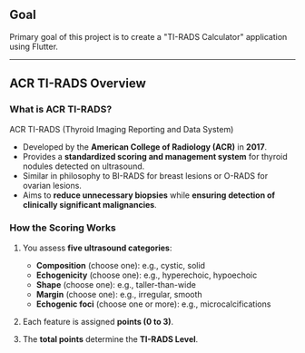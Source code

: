 ## Goal

Primary goal of this project is to create a "TI-RADS Calculator" application using Flutter. 

---

## ACR TI-RADS Overview

### What is ACR TI-RADS?

ACR TI-RADS (Thyroid Imaging Reporting and Data System)

* Developed by the **American College of Radiology (ACR)** in **2017**.
* Provides a **standardized scoring and management system** for thyroid nodules detected on ultrasound.
* Similar in philosophy to BI-RADS for breast lesions or O-RADS for ovarian lesions.
* Aims to **reduce unnecessary biopsies** while **ensuring detection of clinically significant malignancies**.

### How the Scoring Works

1. You assess **five ultrasound categories**:

   * **Composition** (choose one): e.g., cystic, solid
   * **Echogenicity** (choose one): e.g., hyperechoic, hypoechoic
   * **Shape** (choose one): e.g., taller-than-wide
   * **Margin** (choose one): e.g., irregular, smooth
   * **Echogenic foci** (choose one or more): e.g., microcalcifications

2. Each feature is assigned **points (0 to 3)**.

3. The **total points** determine the **TI-RADS Level**.